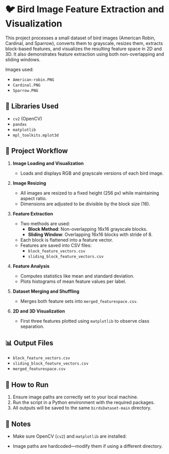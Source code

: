 # 🐦 Bird Image Feature Extraction and Visualization

This project processes a small dataset of bird images (American Robin, Cardinal, and Sparrow), converts them to grayscale, resizes them, extracts block-based features, and visualizes the resulting feature space in 2D and 3D. It also demonstrates feature extraction using both non-overlapping and sliding windows.


Images used:

- `American-robin.PNG`
- `Cardinal.PNG`
- `Sparrow.PNG`

## 🧰 Libraries Used

- `cv2` (OpenCV)
- `pandas`
- `matplotlib`
- `mpl_toolkits.mplot3d`

## 🧪 Project Workflow

1. **Image Loading and Visualization**
   - Loads and displays RGB and grayscale versions of each bird image.

2. **Image Resizing**
   - All images are resized to a fixed height (256 px) while maintaining aspect ratio.
   - Dimensions are adjusted to be divisible by the block size (16).

3. **Feature Extraction**
   - Two methods are used:
     - **Block Method**: Non-overlapping 16x16 grayscale blocks.
     - **Sliding Window**: Overlapping 16x16 blocks with stride of 8.
   - Each block is flattened into a feature vector.
   - Features are saved into CSV files:
     - `block_feature_vectors.csv`
     - `sliding_block_feature_vectors.csv`

4. **Feature Analysis**
   - Computes statistics like mean and standard deviation.
   - Plots histograms of mean feature values per label.

5. **Dataset Merging and Shuffling**
   - Merges both feature sets into `merged_featurespace.csv`.

6. **2D and 3D Visualization**
   - First three features plotted using `matplotlib` to observe class separation.

## 📊 Output Files

- `block_feature_vectors.csv`
- `sliding_block_feature_vectors.csv`
- `merged_featurespace.csv`

## 📝 How to Run

1. Ensure image paths are correctly set to your local machine.
2. Run the script in a Python environment with the required packages.
3. All outputs will be saved to the same `birdsDataset-main` directory.

## 📌 Notes

- Make sure OpenCV (`cv2`) and `matplotlib` are installed:



- Image paths are hardcoded—modify them if using a different directory.

